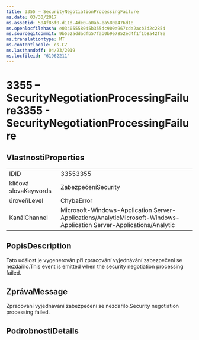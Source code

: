 ```yaml
---
title: 3355 – SecurityNegotiationProcessingFailure
ms.date: 03/30/2017
ms.assetid: 504f85f0-d11d-4de0-a0ab-ea580a476d18
ms.openlocfilehash: e03405558045b355dc900a967cda2acb3d2c2854
ms.sourcegitcommit: 9b552addadfb57fab0b9e7852ed4f1f1b8a42f8e
ms.translationtype: MT
ms.contentlocale: cs-CZ
ms.lasthandoff: 04/23/2019
ms.locfileid: "61962211"
---
```

# <a name="3355---securitynegotiationprocessingfailure"></a><span data-ttu-id="120ee-102">3355 – SecurityNegotiationProcessingFailure</span><span class="sxs-lookup"><span data-stu-id="120ee-102">3355 - SecurityNegotiationProcessingFailure</span></span>
## <a name="properties"></a><span data-ttu-id="120ee-103">Vlastnosti</span><span class="sxs-lookup"><span data-stu-id="120ee-103">Properties</span></span>  
  
|||  
|-|-|  
|<span data-ttu-id="120ee-104">ID</span><span class="sxs-lookup"><span data-stu-id="120ee-104">ID</span></span>|<span data-ttu-id="120ee-105">3355</span><span class="sxs-lookup"><span data-stu-id="120ee-105">3355</span></span>|  
|<span data-ttu-id="120ee-106">klíčová slova</span><span class="sxs-lookup"><span data-stu-id="120ee-106">Keywords</span></span>|<span data-ttu-id="120ee-107">Zabezpečení</span><span class="sxs-lookup"><span data-stu-id="120ee-107">Security</span></span>|  
|<span data-ttu-id="120ee-108">úroveň</span><span class="sxs-lookup"><span data-stu-id="120ee-108">Level</span></span>|<span data-ttu-id="120ee-109">Chyba</span><span class="sxs-lookup"><span data-stu-id="120ee-109">Error</span></span>|  
|<span data-ttu-id="120ee-110">Kanál</span><span class="sxs-lookup"><span data-stu-id="120ee-110">Channel</span></span>|<span data-ttu-id="120ee-111">Microsoft-Windows-Application Server-Applications/Analytic</span><span class="sxs-lookup"><span data-stu-id="120ee-111">Microsoft-Windows-Application Server-Applications/Analytic</span></span>|  
  
## <a name="description"></a><span data-ttu-id="120ee-112">Popis</span><span class="sxs-lookup"><span data-stu-id="120ee-112">Description</span></span>  
 <span data-ttu-id="120ee-113">Tato událost je vygenerován při zpracování vyjednávání zabezpečení se nezdařilo.</span><span class="sxs-lookup"><span data-stu-id="120ee-113">This event is emitted when the security negotiation processing failed.</span></span>  
  
## <a name="message"></a><span data-ttu-id="120ee-114">Zpráva</span><span class="sxs-lookup"><span data-stu-id="120ee-114">Message</span></span>  
 <span data-ttu-id="120ee-115">Zpracování vyjednávání zabezpečení se nezdařilo.</span><span class="sxs-lookup"><span data-stu-id="120ee-115">Security negotiation processing failed.</span></span>  
  
## <a name="details"></a><span data-ttu-id="120ee-116">Podrobnosti</span><span class="sxs-lookup"><span data-stu-id="120ee-116">Details</span></span>
